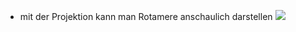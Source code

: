 - mit der Projektion kann man Rotamere anschaulich darstellen 
![](Pasted%20image%2020231030165518.png)
